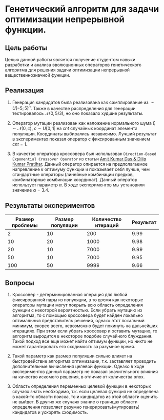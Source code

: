 # Генетический алгоритм для задачи оптимизации непрерывной функции.

## Цель работы

Целью данной работы является получение студентом навыки разработки и анализа эволюционных операторов генетического алгоритма для решения задачи оптимизации непрерывной вещественнозначной функции.

## Реализация

1. Генерация кандидатов была реализована как сэмплирование из
$\sim U[-5; 5]^n$. Также в качестве распределения для
генерации тестировалось $\mathcal{N}(0, 5/3)$, но оно показало
худшие результаты.

2. Оператор мутации реализован как наложение нормального шума
$\xi \sim \mathcal{N}(0, c)$, $c \sim U[0, 1]$
на $cnt$ случайных координат элемента популяции. Координаты
выбирались независимо. Лучший результат в экспериментах показал
оператор с фиксированным значением $cnt = 1$.

3. В качестве оператора кроссовера был использован
`Direction-Based Exponential Crossover Operator` из статьи
[Amit Kumar Das & Dilip Kumar Pratihar](https://www.researchgate.net/publication/340404625_A_Direction-Based_Exponential_Crossover_Operator_for_Real-Coded_Genetic_Algorithm). Данный оператор опирается на
предполагаемое напревление к оптимуму функции и показывает себя
лучше, чем стандартные операторы (линейные комбинации предков,
комбинаторные комбинации координат). Данный оператор использует
параметр $\alpha$. В ходе экспериментов мы установили значение
$\alpha = 3.4$.

## Результаты экспериментов

|Размер проблемы|Размер популяции|Количество итераций| Результат|
|---|---|---|---|
|2|10|200|9.99|
|10|20|1000|9.98|
|20|10|7000|9.99|
|50|10|7000|9.95|
|100|50|9999|9.66|

## Вопросы

1. Кроссовер - детерминированная операция для любой фиксированной
пары из популяции, в то время как некоторые операторы мутации
могут покрыть всю область определения функции с некоторой
вероятностью. Если убрать мутацию из алгоритма, то с помощью
кроссовера будет найден локально оптимальный представитель
решений, однако этот локальный минимум, скорее всего, невозможно
будет покинуть на дальнейших итерациях. При этом если убрать
кроссовер и оставить мутацию, то алгоритм выродится в некоторое
подобие случайного блуждания. Такой подход все еще может найти
оптимум функции, но никто не может гарантировать его сходимость
за разумное время.

2. Такой параметр как размер популяции сильно влияет на
быстродействие алгоритма оптимизации, т.к. заставляет проводить
дополнительные вычисления целевой функции. Однако в ходе
экспериментов данный параметр не показал значительного влияния
на качество искомого решения, в отличие от количества эпох.

3. Область определения переменных целевой функции в некоторых
случаях знать необходимо, т.к. если целевая функция не определена
в какой-то области поиска, то и кандидатов из этой области
оценить не выйдет. В других же случаях знание о границах области
определения позволяет разумно генерировать(мутировать) кандидатов
и ускорять сходимость.